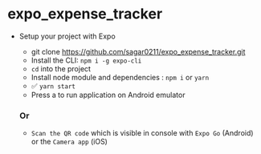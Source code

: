 # expo_expense_tracker

- Setup your project with Expo
  - git clone https://github.com/sagar0211/expo_expense_tracker.git
  - Install the CLI: `npm i -g expo-cli`
  - `cd` into the project 
  - Install node module and dependencies : `npm i` or `yarn`
  - ✅ `yarn start`
  - Press a to run application on Android emulator
    
  ### Or 
    - `Scan the QR code` which is visible in console with `Expo Go` (Android) or the `Camera app` (iOS) 

